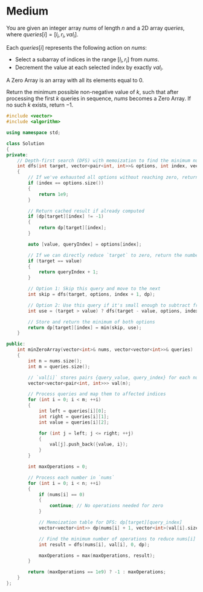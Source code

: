 # Medium

You are given an integer array $nums$ of length $n$ and a 2D array $queries$, where $queries[i] = [l_i, r_i, val_i]$.

Each $queries[i]$ represents the following action on $nums$:

- Select a subarray of indices in the range $[l_i, r_i]$ from $nums$.
- Decrement the value at each selected index by exactly $val_i$.

A Zero Array is an array with all its elements equal to $0$.

Return the minimum possible non-negative value of $k$, such that after processing the first $k$ queries in sequence, $nums$ becomes a Zero Array. If no such $k$ exists, return $-1$.

```cpp
#include <vector>
#include <algorithm>

using namespace std;

class Solution 
{
private:
    // Depth-first search (DFS) with memoization to find the minimum number of operations 
    int dfs(int target, vector<pair<int, int>>& options, int index, vector<vector<int>>& dp) 
    {
        // If we've exhausted all options without reaching zero, return a large value
        if (index == options.size()) 
        {
            return 1e9;
        }

        // Return cached result if already computed
        if (dp[target][index] != -1) 
        {
            return dp[target][index];
        }

        auto [value, queryIndex] = options[index];

        // If we can directly reduce `target` to zero, return the number of operations
        if (target == value) 
        {
            return queryIndex + 1;
        }

        // Option 1: Skip this query and move to the next
        int skip = dfs(target, options, index + 1, dp);

        // Option 2: Use this query if it's small enough to subtract from `target`
        int use = (target > value) ? dfs(target - value, options, index + 1, dp) : 1e9;

        // Store and return the minimum of both options
        return dp[target][index] = min(skip, use);
    }

public:
    int minZeroArray(vector<int>& nums, vector<vector<int>>& queries) 
    {
        int n = nums.size();
        int m = queries.size();

        // `val[i]` stores pairs {query_value, query_index} for each nums[i]
        vector<vector<pair<int, int>>> val(n);

        // Process queries and map them to affected indices
        for (int i = 0; i < m; ++i) 
        {
            int left = queries[i][0];
            int right = queries[i][1];
            int value = queries[i][2];

            for (int j = left; j <= right; ++j) 
            {
                val[j].push_back({value, i});
            }
        }

        int maxOperations = 0;

        // Process each number in `nums`
        for (int i = 0; i < n; ++i) 
        {
            if (nums[i] == 0) 
            {
                continue; // No operations needed for zero
            }

            // Memoization table for DFS: dp[target][query_index]
            vector<vector<int>> dp(nums[i] + 1, vector<int>(val[i].size(), -1));

            // Find the minimum number of operations to reduce nums[i] to zero
            int result = dfs(nums[i], val[i], 0, dp);

            maxOperations = max(maxOperations, result);
        }

        return (maxOperations == 1e9) ? -1 : maxOperations;
    }
};
```

